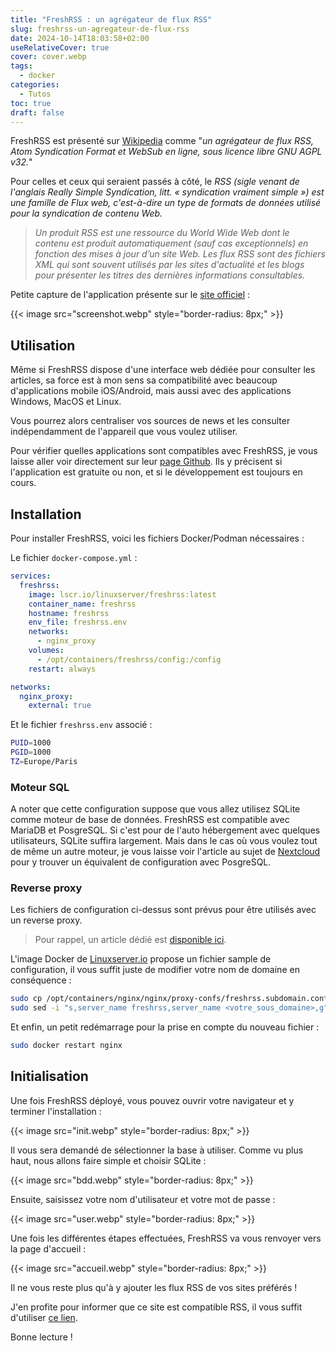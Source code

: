 ```yaml
---
title: "FreshRSS : un agrégateur de flux RSS"
slug: freshrss-un-agregateur-de-flux-rss
date: 2024-10-14T18:03:58+02:00
useRelativeCover: true
cover: cover.webp
tags:
  - docker
categories:
  - Tutos
toc: true
draft: false
---
```


FreshRSS est présenté sur [Wikipedia](https://fr.wikipedia.org/wiki/FreshRSS) comme
"*un agrégateur de flux RSS, Atom Syndication Format et WebSub en ligne,
sous licence libre GNU AGPL v32.*"

Pour celles et ceux qui seraient passés à côté, le *RSS (sigle venant de l'anglais
Really Simple Syndication, litt. « syndication vraiment simple ») est une famille
de Flux web, c'est-à-dire un type de formats de données utilisé pour la syndication
de contenu Web.*

> *Un produit RSS est une ressource du World Wide Web dont le contenu est produit
automatiquement (sauf cas exceptionnels) en fonction des mises à jour d’un site Web.
Les flux RSS sont des fichiers XML qui sont souvent utilisés par les sites d'actualité
et les blogs pour présenter les titres des dernières informations consultables.*

Petite capture de l'application présente sur le
[site officiel](https://www.freshrss.org/) :

{{< image src="screenshot.webp" style="border-radius: 8px;" >}}

## Utilisation

Même si FreshRSS dispose d'une interface web dédiée pour consulter les articles,
sa force est à mon sens sa compatibilité avec beaucoup d'applications mobile iOS/Android,
mais aussi avec des applications Windows, MacOS et Linux.

Vous pourrez alors centraliser vos sources de news et les consulter indépendamment
de l'appareil que vous voulez utiliser.

Pour vérifier quelles applications sont compatibles avec FreshRSS, je vous laisse
aller voir directement sur leur [page Github](https://github.com/FreshRSS/FreshRSS).
Ils y précisent si l'application est gratuite ou non, et si le développement est
toujours en cours.

## Installation

Pour installer FreshRSS, voici les fichiers Docker/Podman nécessaires :

Le fichier `docker-compose.yml` :

```yml
services:
  freshrss:
    image: lscr.io/linuxserver/freshrss:latest
    container_name: freshrss
    hostname: freshrss
    env_file: freshrss.env
    networks:
      - nginx_proxy
    volumes:
      - /opt/containers/freshrss/config:/config
    restart: always

networks:
  nginx_proxy:
    external: true
```

Et le fichier `freshrss.env` associé :

```bash
PUID=1000
PGID=1000
TZ=Europe/Paris
```

### Moteur SQL

A noter que cette configuration suppose que vous allez utilisez SQLite comme moteur
de base de données. FreshRSS est compatible avec MariaDB et PosgreSQL. Si c'est
pour de l'auto hébergement avec quelques utilisateurs, SQLite suffira largement.
Mais dans le cas où vous voulez tout de même un autre moteur, je vous laisse voir
l'article au sujet de [Nextcloud](/posts/construire-son-cloud-avec-nextcloud/)
pour y trouver un équivalent de configuration avec PosgreSQL.

### Reverse proxy

Les fichiers de configuration ci-dessus sont prévus pour être utilisés avec un
reverse proxy.

> Pour rappel, un article dédié est [disponible ici](/posts/reverse-proxy-nginx/).

L'image Docker de [Linuxserver.io](https://docs.linuxserver.io/general/swag/)
propose un fichier sample de configuration, il vous suffit juste de modifier
votre nom de domaine en conséquence :

```bash
sudo cp /opt/containers/nginx/nginx/proxy-confs/freshrss.subdomain.conf.sample /opt/containers/nginx/nginx/proxy-confs/freshrss.subdomain.conf
sudo sed -i "s,server_name freshrss,server_name <votre_sous_domaine>,g" /opt/containers/nginx/nginx/proxy-confs/freshrss.subdomain.conf
```

Et enfin, un petit redémarrage pour la prise en compte du nouveau fichier :

```bash
sudo docker restart nginx
```

## Initialisation

Une fois FreshRSS déployé, vous pouvez ouvrir votre navigateur et y terminer
l'installation :

{{< image src="init.webp" style="border-radius: 8px;" >}}

Il vous sera demandé de sélectionner la base à utiliser. Comme vu plus haut, nous
allons faire simple et choisir SQLite :

{{< image src="bdd.webp" style="border-radius: 8px;" >}}

Ensuite, saisissez votre nom d'utilisateur et votre mot de passe :

{{< image src="user.webp" style="border-radius: 8px;" >}}

Une fois les différentes étapes effectuées, FreshRSS va vous renvoyer vers la
page d'accueil :

{{< image src="accueil.webp" style="border-radius: 8px;" >}}

Il ne vous reste plus qu'à y ajouter les flux RSS de vos sites préférés !

J'en profite pour informer que ce site est compatible RSS, il vous suffit d'utiliser
[ce lien](/posts/index.xml).

Bonne lecture !
